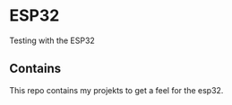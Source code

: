 # ESP32
Testing with the ESP32
## Contains
This repo contains my projekts to get a feel for the esp32.
